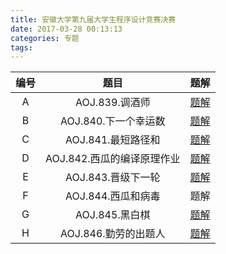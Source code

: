 ```yaml
---
title: 安徽大学第九届大学生程序设计竞赛决赛
date: 2017-03-28 00:13:13
categories: 专题
tags:
---
```

|编号|题目|题解|
|:---:|:---:|:---:|
|A|AOJ.839.调酒师|[题解](/post/AOJ/839.html)|
|B|AOJ.840.下一个幸运数|[题解](/post/AOJ/840.html)|
|C|AOJ.841.最短路径和|[题解](/post/AOJ/841.html)|
|D|AOJ.842.西瓜的编译原理作业|[题解](/post/AOJ/842.html)|
|E|AOJ.843.晋级下一轮|[题解](/post/AOJ/843.html)|
|F|AOJ.844.西瓜和病毒|题解|
|G|AOJ.845.黑白棋|[题解](/post/AOJ/845.html)|
|H|AOJ.846.勤劳的出题人|[题解](/post/AOJ/846.html)|
<!--more-->